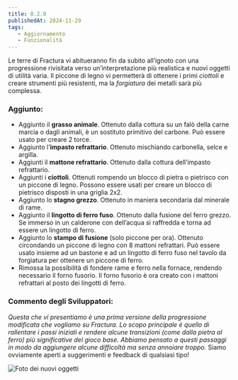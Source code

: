 ```yaml
---
title: 0.2.0
publishedAt: 2024-11-29
tags:
   - Aggiornamento
   - Funzionalità
---
```


Le terre di Fractura vi abitueranno fin da subito all’ignoto con una progressione rivisitata verso un’interpretazione più realistica e nuovi oggetti di utilità varia. Il piccone di legno vi permetterà di ottenere i primi _ciottoli_ e creare strumenti più resistenti, ma la _forgiatura_ dei metalli sarà più complessa.

### Aggiunto:
- Aggiunto il **grasso animale**. Ottenuto dalla cottura su un falò della carne marcia o dagli animali, è un sostituto primitivo del carbone. Può essere usato per creare 2 torce.
- Aggiunto l’**impasto refrattario**. Ottenuto mischiando carbonella, selce e argilla.
- Aggiunti il **mattone refrattario**. Ottenuto dalla cottura dell’impasto refrattario.
- Aggiunti i **ciottoli**. Ottenuti rompendo un blocco di pietra o pietrisco con un piccone di legno. Possono essere usati per creare un blocco di pietrisco disposti in una griglia 2x2.
- Aggiunto lo **stagno grezzo**. Ottenuto in maniera secondaria dal minerale di rame.
- Aggiunto il **lingotto di ferro fuso**. Ottenuto dalla fusione del ferro grezzo. Se immerso in un calderone con dell’acqua si raffredda e torna ad essere un lingotto di ferro.
- Aggiunto lo **stampo di fusione** (solo piccone per ora). Ottenuto circondando un piccone di legno con 8 mattoni refrattari. Può essere usato insieme ad un bastone e ad un lingotto di ferro fuso nel tavolo da forgiatura per ottenere un piccone di ferro.
- Rimossa la possibilità di fondere rame e ferro nella fornace, rendendo necessario il forno fusorio. Il forno fusorio è ora creato con i mattoni refrattari al posto dei lingotti di ferro.

### Commento degli Sviluppatori:
_Questa che vi presentiamo è una prima versione della progressione modificata che vogliamo su Fractura. Lo scopo principale è quello di rallentare i passi iniziali e rendere alcune transizioni (come dalla pietra al ferro) più significative del gioco base. Abbiamo pensato a questi passaggi in modo da aggiungere alcune difficoltà ma senza annoiare troppo._ Siamo ovviamente aperti a suggerimenti e feedback di qualsiasi tipo!

![Foto dei nuovi oggetti](https://imgur.com/56KuO3N)